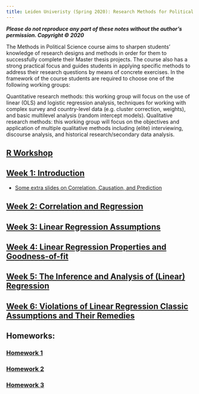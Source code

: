 ```yaml
---
title: Leiden Univeristy (Spring 2020): Research Methods for Political Science (Quantitative Track)
---
```


___Please do not reproduce any part of these notes without the author’s permission. Copyright © 2020___

The Methods in Political Science course aims to sharpen students’ knowledge of research designs and methods in order for them to successfully complete their Master thesis projects. The course also has a strong practical focus and guides students in applying specific methods to address their research questions by means of concrete exercises.
In the framework of the course students are required to choose one of the following working groups:

Quantitative research methods: this working group will focus on the use of linear (OLS) and logistic regression analysis, techniques for working with complex survey and country-level data (e.g. cluster correction, weights), and basic multilevel analysis (random intercept models). Qualitative research methods: this working group will focus on the objectives and application of multiple qualitative methods including (elite) interviewing, discourse analysis, and historical research/secondary data analysis.

## [R Workshop](https://Babakrezaee.github.io/LU_MAQM_2020/R_Workshop.html)

## [Week 1: Introduction](https://Babakrezaee.github.io/LU_MAQM_2020/Introduction.html)

* [Some extra slides on Correlation, Causation, and Prediction](https://www.dropbox.com/s/ap4fy4izyngtna5/Machine_Learning_and_Data_Mining_for_Social_Change_Dec2018_SU.pdf?dl=0)

## [Week 2: Correlation and Regression](https://Babakrezaee.github.io/LU_MAQM_2020/W2_CorrelationAndRegression.html)

## [Week 3: Linear Regression Assumptions](https://Babakrezaee.github.io/LU_MAQM_2020/W3_LinearRegressionAssumptionsPropertiesAndFit.html)

## [Week 4: Linear Regression Properties and Goodness-of-fit](https://Babakrezaee.github.io/LU_MAQM_2020/W3_OLSPropertiesAndFit.html)

## [Week 5: The Inference and Analysis of (Linear) Regression](https://github.com/babakrezaee/Babakrezaee.github.io/blob/master/LU_MAQM_2020/W5_InferenceOfOLS.pdf)

## [Week 6: Violations of Linear Regression Classic Assumptions and Their Remedies](https://github.com/babakrezaee/Babakrezaee.github.io/blob/master/LU_MAQM_2020/W6_ViolationsOfClassicAssumptionsRemedies.pdf)

## Homeworks:
### [Homework 1](https://Babakrezaee.github.io/LU_MAQM_2020/HW1.html)
### [Homework 2](https://Babakrezaee.github.io/LU_MAQM_2020/HW2.html)
### [Homework 3](https://Babakrezaee.github.io/LU_MAQM_2020/HW3.html)


